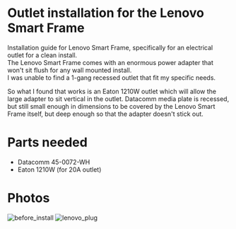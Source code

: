 # Outlet installation for the Lenovo Smart Frame
Installation guide for Lenovo Smart Frame, specifically for an electrical outlet for a clean install.  
The Lenovo Smart Frame comes with an enormous power adapter that won't sit flush for any wall mounted install.  
I was unable to find a 1-gang recessed outlet that fit my specific needs.

So what I found that works is an Eaton 1210W outlet which will allow the large adapter to sit vertical in the outlet.
Datacomm media plate is recessed, but still small enough in dimensions to be covered by the Lenovo Smart Frame itself, but deep enough so that the adapter doesn't stick out.

# Parts needed
* Datacomm 45-0072-WH
* Eaton 1210W (for 20A outlet)

# Photos
![before_install](https://user-images.githubusercontent.com/11417589/103190018-d290d980-4894-11eb-9d03-f45e2454b35c.png)
![lenovo_plug](https://user-images.githubusercontent.com/11417589/103190019-d3c20680-4894-11eb-837f-35895fa30de8.png)
